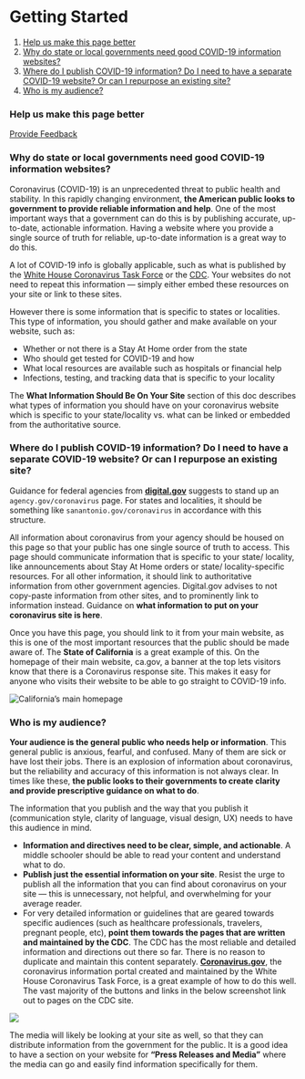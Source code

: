 # Getting Started



1. [Help us make this page better](https://covid-websites.usdigitalresponse.org//getting-started/getting-started.html#help-us-make-this-page-better)
2. [Why do state or local governments need good COVID-19 information websites?](https://covid-websites.usdigitalresponse.org//getting-started/getting-started.html#why-do-state-or-local-governments-need-good-covid-19-information-websites)
3. [Where do I publish COVID-19 information? Do I need to have a separate COVID-19 website? Or can I repurpose an existing site?](https://covid-websites.usdigitalresponse.org//getting-started/getting-started.html#where-do-i-publish-covid-19-information-do-i-need-to-have-a-separate-covid-19-website-or-can-i-repurpose-an-existing-site)
4. [Who is my audience?](https://covid-websites.usdigitalresponse.org//getting-started/getting-started.html#who-is-my-audience)

### Help us make this page better <a id="help-us-make-this-page-better"></a>

[Provide Feedback](https://airtable.com/shrhIGZLVYi7eqOv5)

### Why do state or local governments need good COVID-19 information websites? <a id="why-do-state-or-local-governments-need-good-covid-19-information-websites"></a>

Coronavirus \(COVID-19\) is an unprecedented threat to public health and stability. In this rapidly changing environment, **the American public looks to government to provide reliable information and help**. One of the most important ways that a government can do this is by publishing accurate, up-to-date, actionable information. Having a website where you provide a single source of truth for reliable, up-to-date information is a great way to do this.

A lot of COVID-19 info is globally applicable, such as what is published by the [White House Coronavirus Task Force](https://www.coronavirus.gov/) or the [CDC](https://www.cdc.gov/coronavirus/2019-ncov/index.html). Your websites do not need to repeat this information — simply either embed these resources on your site or link to these sites.

However there is some information that is specific to states or localities. This type of information, you should gather and make available on your website, such as:

* Whether or not there is a Stay At Home order from the state
* Who should get tested for COVID-19 and how
* What local resources are available such as hospitals or financial help
* Infections, testing, and tracking data that is specific to your locality

The **What Information Should Be On Your Site** section of this doc describes what types of information you should have on your coronavirus website which is specific to your state/locality vs. what can be linked or embedded from the authoritative source.

### Where do I publish COVID-19 information? Do I need to have a separate COVID-19 website? Or can I repurpose an existing site? <a id="where-do-i-publish-covid-19-information-do-i-need-to-have-a-separate-covid-19-website-or-can-i-repurpose-an-existing-site"></a>

Guidance for federal agencies from [**digital.gov**](https://digital.gov/resources/coronavirus-covid19-guidance-for-us-government/) suggests to stand up an `agency.gov/coronavirus` page. For states and localities, it should be something like `sanantonio.gov/coronavirus` in accordance with this structure.

All information about coronavirus from your agency should be housed on this page so that your public has one single source of truth to access. This page should communicate information that is specific to your state/ locality, like announcements about Stay At Home orders or state/ locality-specific resources. For all other information, it should link to authoritative information from other government agencies. Digital.gov advises to not copy-paste information from other sites, and to prominently link to information instead. Guidance on **what information to put on your coronavirus site is here**.

Once you have this page, you should link to it from your main website, as this is one of the most important resources that the public should be made aware of. The **State of California** is a great example of this. On the homepage of their main website, ca.gov, a banner at the top lets visitors know that there is a Coronavirus response site. This makes it easy for anyone who visits their website to be able to go straight to COVID-19 info.

![California&#x2019;s main homepage](https://paper-attachments.dropbox.com/s_AFB08FCF419066C006E599F7596BE2FAB19D791C3F7DE75880CBBC14F3D92746_1586309208330_Screen+Shot+2020-04-07+at+6.25.33+PM.png)

### Who is my audience? <a id="who-is-my-audience"></a>

**Your audience is the general public who needs help or information**. This general public is anxious, fearful, and confused. Many of them are sick or have lost their jobs. There is an explosion of information about coronavirus, but the reliability and accuracy of this information is not always clear. In times like these, **the public looks to their governments to create clarity and provide prescriptive guidance on what to do**.

The information that you publish and the way that you publish it \(communication style, clarity of language, visual design, UX\) needs to have this audience in mind.

* **Information and directives need to be clear, simple, and actionable**. A middle schooler should be able to read your content and understand what to do.
* **Publish just the essential information on your site**. Resist the urge to publish all the information that you can find about coronavirus on your site — this is unnecessary, not helpful, and overwhelming for your average reader.
* For very detailed information or guidelines that are geared towards specific audiences \(such as healthcare professionals, travelers, pregnant people, etc\), **point them towards the pages that are written and maintained by the CDC**. The CDC has the most reliable and detailed information and directions out there so far. There is no reason to duplicate and maintain this content separately. [**Coronavirus.gov**](https://www.coronavirus.gov/), the coronavirus information portal created and maintained by the White House Coronavirus Task Force, is a great example of how to do this well. The vast majority of the buttons and links in the below screenshot link out to pages on the CDC site.

![](https://paper-attachments.dropbox.com/s_AFB08FCF419066C006E599F7596BE2FAB19D791C3F7DE75880CBBC14F3D92746_1586809242412_Screen+Shot+2020-04-13+at+1.05.37+PM.png)

The media will likely be looking at your site as well, so that they can distribute information from the government for the public. It is a good idea to have a section on your website for **“Press Releases and Media”** where the media can go and easily find information specifically for them.

